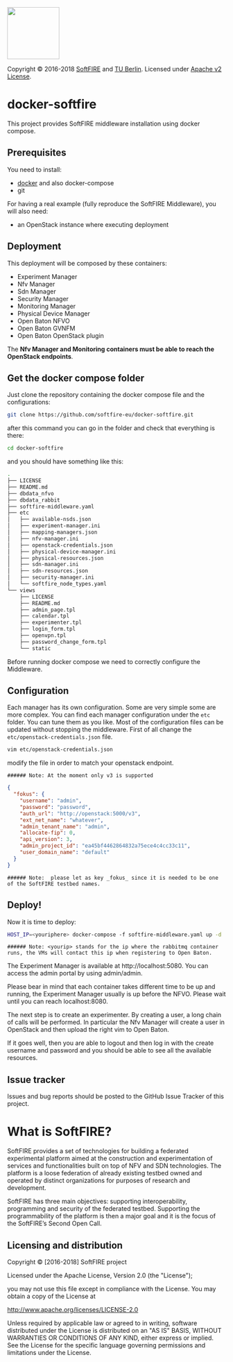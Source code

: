   <img src="https://www.softfire.eu/wp-content/uploads/SoftFIRE_Logo_Fireball-300x300.png" width="120"/>

  Copyright © 2016-2018 [SoftFIRE](https://www.softfire.eu/) and [TU Berlin](http://www.av.tu-berlin.de/next_generation_networks/).
  Licensed under [Apache v2 License](http://www.apache.org/licenses/LICENSE-2.0).

# docker-softfire

This project provides SoftFIRE middleware installation using docker compose.

## Prerequisites

You need to install:

* [docker](https://docs.docker.com/engine/installation/#cloud) and also docker-compose
* git

For having a real example (fully reproduce the SoftFIRE Middleware), you will also need:

* an OpenStack instance where executing deployment

## Deployment

This deployment will be composed by these containers:

* Experiment Manager
* Nfv Manager
* Sdn Manager
* Security Manager
* Monitoring Manager
* Physical Device Manager
* Open Baton NFVO
* Open Baton GVNFM
* Open Baton OpenStack plugin

The **Nfv Manager and Monitoring containers must be able to reach the OpenStack endpoints**.

## Get the docker compose folder

Just clone the repository containing the docker compose file and the configurations:

```sh
git clone https://github.com/softfire-eu/docker-softfire.git
```

after this command you can go in the folder and check that everything is there:

```sh
cd docker-softfire
```
and you should have something like this:

```sh
.
├── LICENSE
├── README.md
├── dbdata_nfvo
├── dbdata_rabbit
├── softfire-middleware.yaml
├── etc
│   ├── available-nsds.json
│   ├── experiment-manager.ini
│   ├── mapping-managers.json
│   ├── nfv-manager.ini
│   ├── openstack-credentials.json
│   ├── physical-device-manager.ini
│   ├── physical-resources.json
│   ├── sdn-manager.ini
│   ├── sdn-resources.json
│   ├── security-manager.ini
│   └── softfire_node_types.yaml
└── views
    ├── LICENSE
    ├── README.md
    ├── admin_page.tpl
    ├── calendar.tpl
    ├── experimenter.tpl
    ├── login_form.tpl
    ├── openvpn.tpl
    ├── password_change_form.tpl
    └── static
```

Before running docker compose we need to correctly configure the Middleware.

## Configuration

Each manager has its own configuration. Some are very simple some are more complex. You can find each manager configuration under the `etc` folder. You can tune them as you like. Most of the configuration files can be updated without stopping the middleware.
First of all change the `etc/openstack-credentials.json` file.

```sh
vim etc/openstack-credentials.json
```
modify the file in order to match your openstack endpoint.

```    
###### Note: At the moment only v3 is supported
```

```json
{
  "fokus": {
    "username": "admin",
    "password": "password",
    "auth_url": "http://openstack:5000/v3",
    "ext_net_name": "whatever",
    "admin_tenant_name": "admin",
    "allocate-fip": 0,
    "api_version": 3,
    "admin_project_id": "ea45bf4462864832a75ece4c4cc33c11",
    "user_domain_name": "default"
  }
}
```

```
###### Note:  please let as key _fokus_ since it is needed to be one of the SoftFIRE testbed names.
```

## Deploy!

Now it is time to deploy:

```sh
HOST_IP=<youriphere> docker-compose -f softfire-middleware.yaml up -d
```

```
###### Note: <yourip> stands for the ip where the rabbitmq container runs, the VMs will contact this ip when registering to Open Baton.
```

The Experiment Manager is available at http://localhost:5080. You can access the admin portal by using admin/admin.

Please bear in mind that each container takes different time to be up and running, the Experiment Manager usually is up before the NFVO. Please wait until you can reach localhost:8080.

The next step is to create an experimenter. By creating a user, a long chain of calls will be performed. In particular the Nfv Manager will create a user in OpenStack and then upload the right vim to Open Baton.

If it goes well, then you are able to logout and then log in with the create username and password and you should be able to see all the available resources.


## Issue tracker

Issues and bug reports should be posted to the GitHub Issue Tracker of this project.

# What is SoftFIRE?

SoftFIRE provides a set of technologies for building a federated experimental platform aimed at the construction and experimentation of services and functionalities built on top of NFV and SDN technologies.
The platform is a loose federation of already existing testbed owned and operated by distinct organizations for purposes of research and development.

SoftFIRE has three main objectives: supporting interoperability, programming and security of the federated testbed.
Supporting the programmability of the platform is then a major goal and it is the focus of the SoftFIRE’s Second Open Call.

## Licensing and distribution
Copyright © [2016-2018] SoftFIRE project

Licensed under the Apache License, Version 2.0 (the "License");

you may not use this file except in compliance with the License.
You may obtain a copy of the License at

  http://www.apache.org/licenses/LICENSE-2.0

Unless required by applicable law or agreed to in writing, software
distributed under the License is distributed on an "AS IS" BASIS,
WITHOUT WARRANTIES OR CONDITIONS OF ANY KIND, either express or implied.
See the License for the specific language governing permissions and
limitations under the License.

